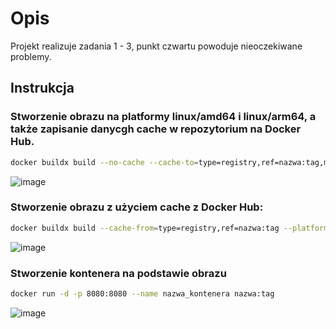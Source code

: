 # Opis
Projekt realizuje zadania 1 - 3, punkt czwartu powoduje nieoczekiwane problemy.

## Instrukcja

### Stworzenie obrazu na platformy linux/amd64 i linux/arm64, a także zapisanie danycgh cache w repozytorium na Docker Hub.
```bash
docker buildx build --no-cache --cache-to=type=registry,ref=nazwa:tag,max-size=1GB --platform linux/amd64,linux/arm64 -t nazwa:tag --push .
```

![image](https://github.com/N33Qu/ZAD1/assets/116431498/ed685ac5-eee6-403a-909f-687ff95ebc34)

### Stworzenie obrazu z użyciem cache z Docker Hub:

```bash
docker buildx build --cache-from=type=registry,ref=nazwa:tag --platform linux/amd64,linux/arm64 -t nazwa:tag --push .
```

![image](https://github.com/N33Qu/ZAD1/assets/116431498/c861cb36-2bb3-4a49-90dc-1df3d3450700)


### Stworzenie kontenera na podstawie obrazu

```bash
docker run -d -p 8080:8080 --name nazwa_kontenera nazwa:tag
```

![image](https://github.com/N33Qu/ZAD1/assets/116431498/8b2ff7d3-7e32-4d51-9eeb-3a8fc91ecfba)
